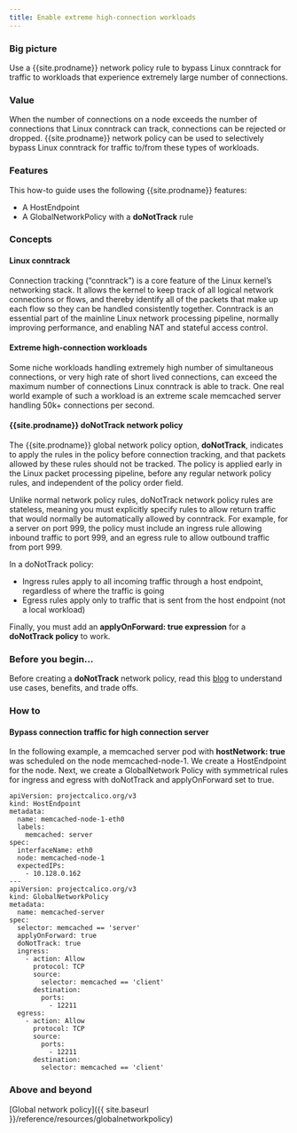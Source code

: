 ```yaml
---
title: Enable extreme high-connection workloads
---
```


### Big picture

Use a {{site.prodname}} network policy rule to bypass Linux conntrack for traffic to workloads that experience extremely large number of connections.

### Value

When the number of connections on a node exceeds the number of connections that Linux conntrack can track, connections can be rejected or dropped. {{site.prodname}} network policy can be used to selectively bypass Linux conntrack for traffic to/from these types of workloads.

### Features

This how-to guide uses the following {{site.prodname}} features:
- A HostEndpoint
- A GlobalNetworkPolicy with a **doNotTrack** rule

### Concepts

#### Linux conntrack

Connection tracking (“conntrack”) is a core feature of the Linux kernel’s networking stack. It allows the kernel to keep track of all logical network connections or flows, and thereby identify all of the packets that make up each flow so they can be handled consistently together. Conntrack is an essential part of the mainline Linux network processing pipeline, normally improving performance, and enabling NAT and stateful access control.

#### Extreme high-connection workloads

Some niche workloads handling extremely high number of simultaneous connections, or very high rate of short lived connections, can exceed the maximum number of connections Linux conntrack is able to track. One real world example of such a workload is an extreme scale memcached server handling 50k+ connections per second.

#### {{site.prodname}} doNotTrack network policy

The {{site.prodname}} global network policy option, **doNotTrack**, indicates to apply the rules in the policy before connection tracking, and that packets allowed by these rules should not be tracked. The policy is applied early in the Linux packet processing pipeline, before any regular network policy rules, and independent of the policy order field.

Unlike normal network policy rules, doNotTrack network policy rules are stateless, meaning you must explicitly specify rules to allow return traffic that would normally be automatically allowed by conntrack. For example, for a server on port 999, the policy must include an ingress rule allowing inbound traffic to port 999, and an egress rule to allow outbound traffic from port 999.

In a doNotTrack policy:
- Ingress rules apply to all incoming traffic through a host endpoint, regardless of where the traffic is going
- Egress rules apply only to traffic that is sent from the host endpoint (not a local workload)

Finally, you must add an **applyOnForward: true expression** for a **doNotTrack policy** to work.

### Before you begin...

Before creating a **doNotTrack** network policy, read this [blog](https://www.tigera.io/blog/when-linux-conntrack-is-no-longer-your-friend/) to understand use cases, benefits, and trade offs.

### How to

#### Bypass connection traffic for high connection server

In the following example, a memcached server pod with **hostNetwork: true** was scheduled on the node memcached-node-1. We create a HostEndpoint for the node. Next, we create a GlobalNetwork Policy with symmetrical rules for ingress and egress with doNotTrack and applyOnForward set to true.

```
apiVersion: projectcalico.org/v3
kind: HostEndpoint
metadata:
  name: memcached-node-1-eth0
  labels:
    memcached: server
spec:
  interfaceName: eth0
  node: memcached-node-1
  expectedIPs:
    - 10.128.0.162
---
apiVersion: projectcalico.org/v3
kind: GlobalNetworkPolicy
metadata:
  name: memcached-server
spec:
  selector: memcached == 'server'
  applyOnForward: true
  doNotTrack: true
  ingress:
    - action: Allow
      protocol: TCP
      source:
        selector: memcached == 'client'
      destination:
        ports:
          - 12211
  egress:
    - action: Allow
      protocol: TCP
      source:
        ports:
          - 12211
      destination:
        selector: memcached == 'client'
```
### Above and beyond

[Global network policy]({{ site.baseurl }}/reference/resources/globalnetworkpolicy)
